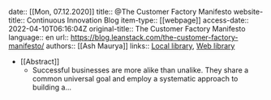 date:: [[Mon, 07.12.2020]]
title:: @The Customer Factory Manifesto
website-title:: Continuous Innovation Blog
item-type:: [[webpage]]
access-date:: 2022-04-10T06:16:04Z
original-title:: The Customer Factory Manifesto
language:: en
url:: https://blog.leanstack.com/the-customer-factory-manifesto/
authors:: [[Ash Maurya]]
links:: [Local library](zotero://select/library/items/KNAJWZKY), [Web library](https://www.zotero.org/users/6520516/items/KNAJWZKY)

- [[Abstract]]
	- Successful businesses are more alike than unalike. They share a common universal goal and employ a systematic approach to building a…